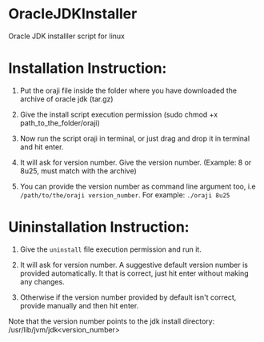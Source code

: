OracleJDKInstaller
==================

Oracle JDK installler script for linux

Installation Instruction:
=========================

1. Put the oraji file inside the folder where you have downloaded the archive of oracle jdk (tar.gz)

2. Give the install script execution permission (sudo chmod +x path_to_the_folder/oraji)

3. Now run the script oraji in terminal, or just drag and drop it in terminal and hit enter.

4. It will ask for version number. Give the version number. (Example: 8 or 8u25, must match with the archive)

5. You can provide the version number as command line argument too, i.e `/path/to/the/oraji version_number`. For example: `./oraji 8u25`

Uininstallation Instruction:
============================

1. Give the `uninstall` file execution permission and run it.

2. It will ask for version number. A suggestive default version number is provided automatically. It that is correct, just hit enter without making any changes.

3. Otherwise if the  version number provided by default isn't correct, provide manually and then hit enter.

Note that the version number points to the jdk install directory: /usr/lib/jvm/jdk<version_number>
